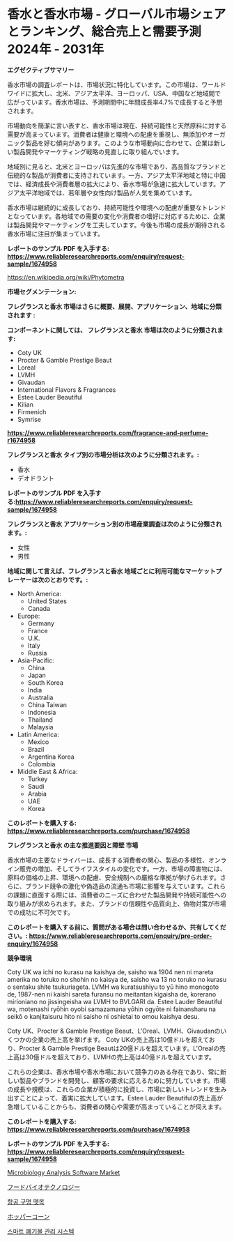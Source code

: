 <p><h1>香水と香水市場 - グローバル市場シェアとランキング、総合売上と需要予測2024年 - 2031年</h1></p><p><strong>エグゼクティブサマリー</strong></p>
<p><p>香水市場の調査レポートは、市場状況に特化しています。この市場は、ワールドワイドに拡大し、北米、アジア太平洋、ヨーロッパ、USA、中国など地域間で広がっています。香水市場は、予測期間中に年間成長率4.7%で成長すると予想されます。</p><p>市場動向を簡潔に言い表すと、香水市場は現在、持続可能性と天然原料に対する需要が高まっています。消費者は健康と環境への配慮を重視し、無添加やオーガニック製品を好む傾向があります。このような市場動向に合わせて、企業は新しい製品開発やマーケティング戦略の見直しに取り組んでいます。</p><p>地域別に見ると、北米とヨーロッパは先進的な市場であり、高品質なブランドと伝統的な製品が消費者に支持されています。一方、アジア太平洋地域と特に中国では、経済成長や消費者層の拡大により、香水市場が急速に拡大しています。アジア太平洋地域では、若年層や女性向け製品が人気を集めています。</p><p>香水市場は継続的に成長しており、持続可能性や環境への配慮が重要なトレンドとなっています。各地域での需要の変化や消費者の嗜好に対応するために、企業は製品開発やマーケティングを工夫しています。今後も市場の成長が期待される香水市場に注目が集まっています。</p></p>
<p><strong>レポートのサンプル PDF を入手する: <a href="https://www.reliableresearchreports.com/enquiry/request-sample/1674958">https://www.reliableresearchreports.com/enquiry/request-sample/1674958</a></strong></p>
<p><a href="https://en.wikipedia.org/wiki/Phytometra">https://en.wikipedia.org/wiki/Phytometra</a></p>
<p><strong>市場セグメンテーション:</strong></p>
<p><strong> フレグランスと香水 市場はさらに概要、展開、アプリケーション、地域に分類されます :</strong></p>
<p><strong>コンポーネントに関しては、 フレグランスと香水 市場は次のように分類されます:</strong></p>
<p><ul><li>Coty UK</li><li>Procter & Gamble Prestige Beaut</li><li>Loreal</li><li>LVMH</li><li>Givaudan</li><li>International Flavors & Fragrances</li><li>Estee Lauder Beautiful</li><li>Kilian</li><li>Firmenich</li><li>Symrise</li></ul></p>
<p><strong><a href="https://www.reliableresearchreports.com/fragrance-and-perfume-r1674958">https://www.reliableresearchreports.com/fragrance-and-perfume-r1674958</a></strong></p>
<p><strong> フレグランスと香水 タイプ別の市場分析は次のように分類されます。:</strong></p>
<p><ul><li>香水</li><li>デオドラント</li></ul></p>
<p><strong>レポートのサンプル PDF を入手する:<a href="https://www.reliableresearchreports.com/enquiry/request-sample/1674958">https://www.reliableresearchreports.com/enquiry/request-sample/1674958</a></strong></p>
<p><strong> フレグランスと香水 アプリケーション別の市場産業調査は次のように分類されます。:</strong></p>
<p><ul><li>女性</li><li>男性</li></ul></p>
<p><strong>地域に関して言えば、フレグランスと香水 地域ごとに利用可能なマーケットプレーヤーは次のとおりです。:</strong></p>
<p><ul>
    <li>
        North America:
        <ul>
            <li>United States</li>
            <li>Canada</li>
        </ul>
    </li>
    <li>
        Europe:
        <ul>
            <li>Germany</li>
            <li>France</li>
            <li>U.K.</li>
            <li>Italy</li>
            <li>Russia</li>
        </ul>
    </li>
    <li>
        Asia-Pacific:
        <ul>
            <li>China</li>
            <li>Japan</li>
            <li>South Korea</li>
            <li>India</li>
            <li>Australia</li>
            <li>China Taiwan</li>
            <li>Indonesia</li>
            <li>Thailand</li>
            <li>Malaysia</li>
        </ul>
    </li>
    <li>
        Latin America:
        <ul>
            <li>Mexico</li>
            <li>Brazil</li>
            <li>Argentina Korea</li>
            <li>Colombia</li>
        </ul>
    </li>
    <li>
        Middle East & Africa:
        <ul>
            <li>Turkey</li>
            <li>Saudi</li>
            <li>Arabia</li>
            <li>UAE</li>
            <li>Korea</li>
        </ul>
    </li>
    </ul></p>
<p><strong>このレポートを購入する: <a href="https://www.reliableresearchreports.com/purchase/1674958">https://www.reliableresearchreports.com/purchase/1674958</a></strong></p>
<p><strong>フレグランスと香水 の主な推進要因と障壁 市場</strong></p>
<p><p>香水市場の主要なドライバーは、成長する消費者の関心、製品の多様性、オンライン販売の増加、そしてライフスタイルの変化です。一方、市場の障害物には、原料の価格の上昇、環境への配慮、安全規制への厳格な準拠が挙げられます。さらに、ブランド競争の激化や偽造品の流通も市場に影響を与えています。これらの課題に直面する際には、消費者のニーズに合わせた製品開発や持続可能性への取り組みが求められます。また、ブランドの信頼性や品質向上、偽物対策が市場での成功に不可欠です。</p></p>
<p><strong>このレポートを購入する前に、質問がある場合は問い合わせるか、共有してください。: <a href="https://www.reliableresearchreports.com/enquiry/pre-order-enquiry/1674958">https://www.reliableresearchreports.com/enquiry/pre-order-enquiry/1674958</a></strong></p>
<p><strong>競争環境</strong></p>
<p><p>Coty UK wa ichi no kurasu na kaishya de, saisho wa 1904 nen ni mareta amerika no toruko no shohin no kaisya de, saisho wa 13 no toruko no kurasu o sentaku shite tsukuriageta. LVMH wa kuratsushiyu to yū hino monogoto de, 1987-nen ni kaishi sareta furansu no meitantan kigaisha de, korerano mirioniano no jissingeisha wa LVMH to BVLGARI da. Estee Lauder Beautiful wa, motenashi ryōhin oyobi samazamana yōhin ogyōte ni fainansharu na seikō o kanjitaisuru hito ni saisho ni oshietai to omou kaishya desu.</p><p>Coty UK、Procter & Gamble Prestige Beaut、L'Oreal、LVMH、Givaudanのいくつかの企業の売上高を挙げます。 Coty UKの売上高は10億ドルを超えており、Procter & Gamble Prestige Beautは20億ドルを超えています。L'Orealの売上高は30億ドルを超えており、LVMHの売上高は40億ドルを超えています。</p><p>これらの企業は、香水市場や香水市場において競争力のある存在であり、常に新しい製品やブランドを開発し、顧客の要求に応えるために努力しています。市場の成長や規模は、これらの企業が積極的に投資し、市場に新しいトレンドを生み出すことによって、着実に拡大しています。Estee Lauder Beautifulの売上高が急増していることからも、消費者の関心や需要が高まっていることが伺えます。</p></p>
<p><strong>このレポートを購入する: <a href="https://www.reliableresearchreports.com/purchase/1674958">https://www.reliableresearchreports.com/purchase/1674958</a></strong></p>
<p><strong>レポートのサンプル PDF を入手する: <a href="https://www.reliableresearchreports.com/enquiry/request-sample/1674958">https://www.reliableresearchreports.com/enquiry/request-sample/1674958</a></strong><strong></strong></p>
<p><p><a href="https://www.linkedin.com/pulse/global-microbiology-analysis-software-market-size-expected-pvscf?trackingId=Iap5FhtqifQi2LO9d68YkA%3D%3D">Microbiology Analysis Software Market</a></p><p><a href="https://github.com/RandallRunte2023/Market-Research-Report-List-2/blob/main/863358737453.md">フードバイオテクノロジー</a></p><p><a href="https://github.com/shampaakter36/Market-Research-Report-List-2/blob/main/694489948054.md">항공 구명 뗏목</a></p><p><a href="https://github.com/TerrellConn/Market-Research-Report-List-2/blob/main/829907937452.md">ホッパーコーン</a></p><p><a href="https://github.com/LuckeyCorbin/Market-Research-Report-List-2/blob/main/206241748055.md">스마트 폐기물 관리 시스템</a></p></p>